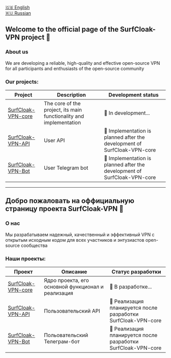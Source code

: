 <a href="#welcome-to-the-official-page-of-the-surfcloak-vpn-project-">🇬🇧 English</a> \
<a href="#добро-пожаловать-на-оффициальную-страницу-проекта-surfcloak-vpn-">🇷🇺 Russian</a>


## Welcome to the official page of the SurfCloak-VPN project 👋
### About us
We are developing a reliable, high-quality and effective open-source VPN for all participants and enthusiasts of the open-source community

### Our projects:
| Project | Description | Development status |
|--------|----------|-------------------|
| [SurfCloak-VPN-core]() | The core of the project, its main functionality and implementation | 🔸 In development... |
| [SurfCloak-VPN-API]() | User API| 🔹 Implementation is planned after the development of SurfCloak-VPN-core |
| [SurfCloak-VPN-Bot]() | User Telegram bot | 🔹 Implementation is planned after the development of SurfCloak-VPN-core |

----------

## Добро пожаловать на оффициальную страницу проекта SurfCloak-VPN 👋
### О нас
Мы разрабатываем надежный, качественный и эффективный VPN с открытым исходным кодом для всех участников и энтузиастов open-source сообщества

### Наши проекты:
| Проект | Описание | Статус разработки |
|--------|----------|-------------------|
| [SurfCloak-VPN-core]() | Ядро проекта, его основной функционал и реализация | 🔸 В разработке... |
| [SurfCloak-VPN-API]() | Пользовательский API| 🔹 Реализация планируется после разработки SurfCloak-VPN-core |
| [SurfCloak-VPN-Bot]() | Польовательский Телеграм-бот | 🔹 Реализация планируется после разработки SurfCloak-VPN-core |
